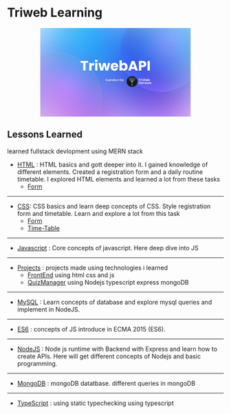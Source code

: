 # Triweb Learning 

<img src='./HTML/image/WhatsApp Image 2023-08-09 at 22.51.22.jpg' width='350px' style="display:block; margin-left:auto;margin-right:auto">  
                                                    

## Lessons Learned

learned fullstack devlopment using MERN stack


- [HTML](./HTML/) : HTML basics and gott deeper into it. I gained knowledge of different elements. Created a registration form and a daily routine timetable. I explored HTML elements and learned a lot from these tasks    
    - [Form](./HTML/Form) 
---

- [CSS](./CSS/): CSS basics and learn deep concepts of CSS. Style registration form and timetable. Learn and explore a lot from this task
    - [Form](./CSS/FORM)
    - [Time-Table](./CSS/Time-Table)

---

- [Javascript](./Javascript/) : Core concepts of javascript. Here deep dive into JS

---

- [Projects](./Projects/) : projects made using technologies i learned
    - [FrontEnd](./Projects/FrontEnd) using html css and js
    - [QuizManager](./Projects/QuizManager) using Nodejs typescript express mongoDB 
---

- [MySQL](./MySQL/) : Learn concepts of database and explore mysql queries and implement in NodeJS.

---

- [ES6](./ES6/) : concepts of JS introduce in ECMA 2015 (ES6).
---

- [NodeJS](./NodeJS/) : Node js runtime with Backend with Express and learn how to create APIs. Here will get different concepts of Nodejs and basic programming.

---

- [MongoDB](./MongoDB/) : mongoDB datatbase. different queries in mongoDB 

---

- [TypeScript](./TypeScript/README.md) : using static typechecking using typescript
